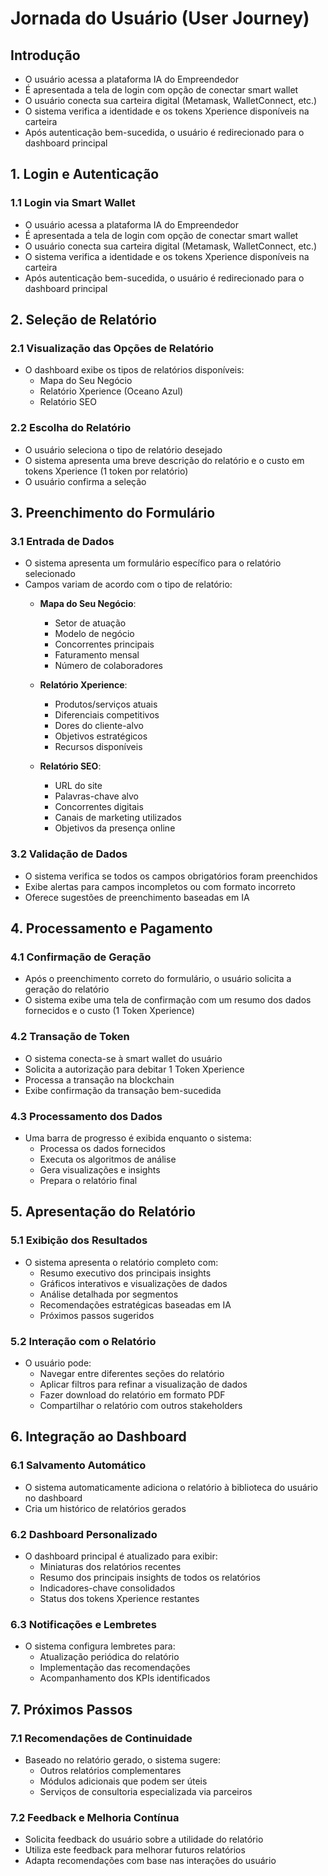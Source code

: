 # Jornada do Usuário (User Journey)

## Introdução

- O usuário acessa a plataforma IA do Empreendedor
- É apresentada a tela de login com opção de conectar smart wallet
- O usuário conecta sua carteira digital (Metamask, WalletConnect, etc.)
- O sistema verifica a identidade e os tokens Xperience disponíveis na carteira
- Após autenticação bem-sucedida, o usuário é redirecionado para o dashboard principal

## 1. Login e Autenticação

### 1.1 Login via Smart Wallet
- O usuário acessa a plataforma IA do Empreendedor
- É apresentada a tela de login com opção de conectar smart wallet
- O usuário conecta sua carteira digital (Metamask, WalletConnect, etc.)
- O sistema verifica a identidade e os tokens Xperience disponíveis na carteira
- Após autenticação bem-sucedida, o usuário é redirecionado para o dashboard principal

## 2. Seleção de Relatório

### 2.1 Visualização das Opções de Relatório
- O dashboard exibe os tipos de relatórios disponíveis:
  - Mapa do Seu Negócio
  - Relatório Xperience (Oceano Azul)
  - Relatório SEO

### 2.2 Escolha do Relatório
- O usuário seleciona o tipo de relatório desejado
- O sistema apresenta uma breve descrição do relatório e o custo em tokens Xperience (1 token por relatório)
- O usuário confirma a seleção

## 3. Preenchimento do Formulário

### 3.1 Entrada de Dados
- O sistema apresenta um formulário específico para o relatório selecionado
- Campos variam de acordo com o tipo de relatório:
  - **Mapa do Seu Negócio**: 
    - Setor de atuação
    - Modelo de negócio
    - Concorrentes principais
    - Faturamento mensal
    - Número de colaboradores
  
  - **Relatório Xperience**:
    - Produtos/serviços atuais
    - Diferenciais competitivos
    - Dores do cliente-alvo
    - Objetivos estratégicos
    - Recursos disponíveis
  
  - **Relatório SEO**:
    - URL do site
    - Palavras-chave alvo
    - Concorrentes digitais
    - Canais de marketing utilizados
    - Objetivos da presença online

### 3.2 Validação de Dados
- O sistema verifica se todos os campos obrigatórios foram preenchidos
- Exibe alertas para campos incompletos ou com formato incorreto
- Oferece sugestões de preenchimento baseadas em IA

## 4. Processamento e Pagamento

### 4.1 Confirmação de Geração
- Após o preenchimento correto do formulário, o usuário solicita a geração do relatório
- O sistema exibe uma tela de confirmação com um resumo dos dados fornecidos e o custo (1 Token Xperience)

### 4.2 Transação de Token
- O sistema conecta-se à smart wallet do usuário
- Solicita a autorização para debitar 1 Token Xperience
- Processa a transação na blockchain
- Exibe confirmação da transação bem-sucedida

### 4.3 Processamento dos Dados
- Uma barra de progresso é exibida enquanto o sistema:
  - Processa os dados fornecidos
  - Executa os algoritmos de análise
  - Gera visualizações e insights
  - Prepara o relatório final

## 5. Apresentação do Relatório

### 5.1 Exibição dos Resultados
- O sistema apresenta o relatório completo com:
  - Resumo executivo dos principais insights
  - Gráficos interativos e visualizações de dados
  - Análise detalhada por segmentos
  - Recomendações estratégicas baseadas em IA
  - Próximos passos sugeridos

### 5.2 Interação com o Relatório
- O usuário pode:
  - Navegar entre diferentes seções do relatório
  - Aplicar filtros para refinar a visualização de dados
  - Fazer download do relatório em formato PDF
  - Compartilhar o relatório com outros stakeholders

## 6. Integração ao Dashboard

### 6.1 Salvamento Automático
- O sistema automaticamente adiciona o relatório à biblioteca do usuário no dashboard
- Cria um histórico de relatórios gerados

### 6.2 Dashboard Personalizado
- O dashboard principal é atualizado para exibir:
  - Miniaturas dos relatórios recentes
  - Resumo dos principais insights de todos os relatórios
  - Indicadores-chave consolidados
  - Status dos tokens Xperience restantes

### 6.3 Notificações e Lembretes
- O sistema configura lembretes para:
  - Atualização periódica do relatório
  - Implementação das recomendações
  - Acompanhamento dos KPIs identificados

## 7. Próximos Passos

### 7.1 Recomendações de Continuidade
- Baseado no relatório gerado, o sistema sugere:
  - Outros relatórios complementares
  - Módulos adicionais que podem ser úteis
  - Serviços de consultoria especializada via parceiros

### 7.2 Feedback e Melhoria Contínua
- Solicita feedback do usuário sobre a utilidade do relatório
- Utiliza este feedback para melhorar futuros relatórios
- Adapta recomendações com base nas interações do usuário

